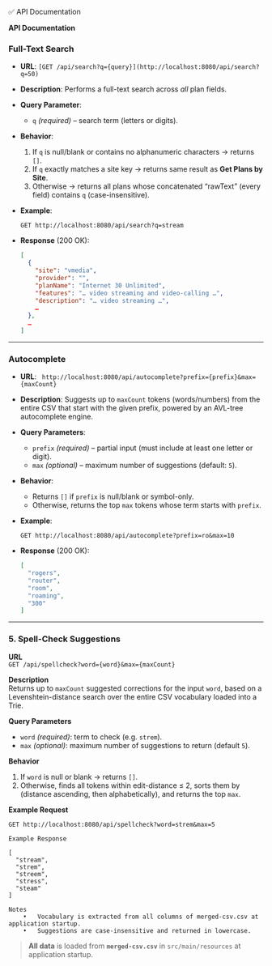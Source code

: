 ✅ API Documentation

**API Documentation**


### Full-Text Search

* **URL**: `[GET /api/search?q={query}](http://localhost:8080/api/search?q=50)`
* **Description**:
  Performs a full-text search across *all* plan fields.
* **Query Parameter**:

  * `q` *(required)* – search term (letters or digits).
* **Behavior**:

  1. If `q` is null/blank or contains no alphanumeric characters → returns `[]`.
  2. If `q` exactly matches a site key → returns same result as **Get Plans by Site**.
  3. Otherwise → returns all plans whose concatenated “rawText” (every field) contains `q` (case-insensitive).
* **Example**:

  ```
  GET http://localhost:8080/api/search?q=stream
  ```
* **Response** (200 OK):

  ```json
  [
    {
      "site": "vmedia",
      "provider": "",
      "planName": "Internet 30 Unlimited",
      "features": "… video streaming and video-calling …",
      "description": "… video streaming …",
      …
    },
    …
  ]
  ```

---

### Autocomplete

* **URL**: ` http://localhost:8080/api/autocomplete?prefix={prefix}&max={maxCount}`
* **Description**:
  Suggests up to `maxCount` tokens (words/numbers) from the entire CSV that start with the given prefix, powered by an AVL-tree autocomplete engine.
* **Query Parameters**:

  * `prefix` *(required)* – partial input (must include at least one letter or digit).
  * `max` *(optional)* – maximum number of suggestions (default: `5`).
* **Behavior**:

  * Returns `[]` if `prefix` is null/blank or symbol-only.
  * Otherwise, returns the top `max` tokens whose term starts with `prefix`.
* **Example**:

  ```
  GET http://localhost:8080/api/autocomplete?prefix=ro&max=10
  ```
* **Response** (200 OK):

  ```json
  [
    "rogers",
    "router",
    "room",
    "roaming",
    "300"
  ]
  ```

---

### 5. Spell-Check Suggestions

**URL**  
`GET /api/spellcheck?word={word}&max={maxCount}`

**Description**  
Returns up to `maxCount` suggested corrections for the input `word`, based on a Levenshtein-distance search over the entire CSV vocabulary loaded into a Trie.

**Query Parameters**  
- `word` _(required)_: term to check (e.g. `strem`).  
- `max` _(optional)_: maximum number of suggestions to return (default `5`).

**Behavior**  
1. If `word` is null or blank → returns `[]`.  
2. Otherwise, finds all tokens within edit-distance ≤ 2, sorts them by (distance ascending, then alphabetically), and returns the top `max`.

**Example Request**  
```http
GET http://localhost:8080/api/spellcheck?word=strem&max=5

Example Response

[
  "stream",
  "strem",
  "streem",
  "stress",
  "steam"
]

Notes
	•	Vocabulary is extracted from all columns of merged-csv.csv at application startup.
	•	Suggestions are case-insensitive and returned in lowercase.
```

> **All data** is loaded from **`merged-csv.csv`** in `src/main/resources` at application startup.

